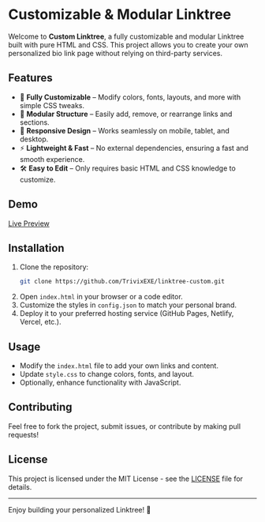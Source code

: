 # Customizable & Modular Linktree

Welcome to **Custom Linktree**, a fully customizable and modular Linktree built with pure HTML and CSS. This project allows you to create your own personalized bio link page without relying on third-party services.

## Features

- 🌟 **Fully Customizable** – Modify colors, fonts, layouts, and more with simple CSS tweaks.
- 🔗 **Modular Structure** – Easily add, remove, or rearrange links and sections.
- 🎨 **Responsive Design** – Works seamlessly on mobile, tablet, and desktop.
- ⚡ **Lightweight & Fast** – No external dependencies, ensuring a fast and smooth experience.
- 🛠️ **Easy to Edit** – Only requires basic HTML and CSS knowledge to customize.

## Demo
[Live Preview](https://trivix.space/) 

## Installation

1. Clone the repository:
   ```bash
   git clone https://github.com/TrivixEXE/linktree-custom.git
   ```
2. Open `index.html` in your browser or a code editor.
3. Customize the styles in `config.json` to match your personal brand.
4. Deploy it to your preferred hosting service (GitHub Pages, Netlify, Vercel, etc.).

## Usage

- Modify the `index.html` file to add your own links and content.
- Update `style.css` to change colors, fonts, and layout.
- Optionally, enhance functionality with JavaScript.

## Contributing

Feel free to fork the project, submit issues, or contribute by making pull requests!

## License

This project is licensed under the MIT License - see the [LICENSE](LICENSE) file for details.

---

Enjoy building your personalized Linktree! 🚀

